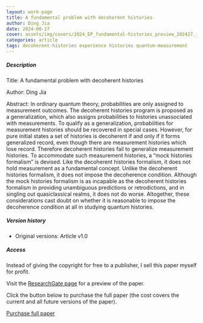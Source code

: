 ```yaml
---    
layout: work-page
title: A fundamental problem with decoherent histories
author: Ding Jia
date: 2024-00-27
cover: assets/img/covers/2024_EP_fundamental-histories_preview_202427.jpeg
categories: article
tags: decoherent-histories experience histories quantum-measurement
---
```


##### Description

Title: A fundamental problem with decoherent histories

Author: Ding Jia

Abstract: In ordinary quantum theory, probabilities are only assigned to measurement outcomes. The decoherent histories program is proposed as a generalization, which also assigns probabilities to histories unassociated with measurements. To qualify as a generalization, probabilities for measurement histories should be recovered in special cases. However, for pure initial states a set of histories is decoherent if and only if it forms generalized record, even though there are measurement histories which lose record. Therefore decoherent histories fail to generalize measurement histories. To accommodate such measurement histories, a “mock histories formalism” is devised. Like the decoherent histories formalism, it does not hold measurement as a fundamental concept. Unlike the decoherent histories formalism, it does not impose the decoherence condition. Although the mock histories formalism is as incapable as the decoherent histories formalism in providing unambiguous predictions or retrodictions, and in singling out quasiclassical realms, it does not do worse. Altogether, these considerations cast doubt on whether it is reasonable to impose the decoherence condition at all in studying quantum histories.

##### Version history

- Original versions: Article v1.0

##### Access

Instead of giving the copyright for free to a publisher, I sell this paper myself for profit. 

Visit the [ResearchGate page](X) for a preview of the paper. 

Click the button below to purchase the full paper (the cost covers the current and all future versions of the paper).

<script type="text/javascript" src="https://payhip.com/payhip.js"></script>

<a href="https://payhip.com/b/RFrWp" class="payhip-buy-button" data-theme="green" data-product="RFrWp">Purchase full paper</a>
